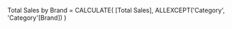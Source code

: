 Total Sales by Brand = 
    CALCULATE( 
        [Total Sales], 
        ALLEXCEPT('Category', 'Category'[Brand]) 
    )
